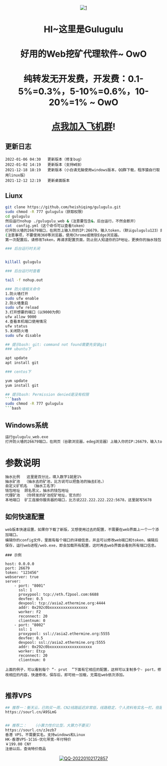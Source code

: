 <p align="center">
  <a href="https://ibb.co/XShYMy2"><img src="https://i.ibb.co/ChkPDJ1/1.jpg" alt="1" border="0"></a>
</p>
<h1 align="center">HI~这里是Gulugulu</h1>
<h1 align="center">好用的Web挖矿代理软件~ OwO</h1>
<h1 align="center">纯转发无开发费，开发费：0.1-5%=0.3%，5-10%=0.6%，10-20%=1%       ~ OwO</h1>
<h1 align="center"> <a href="https://t.me/+3NCHntWEQ6BhODc1">点我加入飞机群</a>!</h1>

## 更新日志

```bigquery
2022-01-06 04:30   更新版本（修复bug）
2022-01-02 14:19   更新版本（支持WEB）
2021-12-18 18:19   更新版本（小白请无脑使用windows版本，QQ群下载，程序猿自行取用linux版）
2021-12-12 12:19   更新桌面版本

```
## Liunx
```bash
git clone https://github.com/heishiqing/gulugulu.git
sudo chmod -R 777 gulugulu（获取权限）
cd gulugulu 
然后运行nohup ./gulugulu_web &（注意要包含&，后台运行，不然会断开）
cat  config.yml（这个命令可以查看token）
打开防火墙的26679端口，在网页上输入你的IP:26679，输入token，（默认gulugulu123）即可配置
(注意事项，不要使用360等浏览器，使用Chrome或微软Edge浏览器。 
第一次配置后，请修改Token，再请求配置页面，防止别人知道你的IP地址，更换你的抽水钱包)

### 后台运行时关闭


killall gulugulu

### 后台运行时查看

tail -f nohup.out

### 防火墙相关命令
1.防火墙打开
sudo ufw enable
2.防火墙重启
sudo ufw reload
3.打开想要的端口（以9000为例）
ufw allow 9000
4.查看本机端口使用情况
ufw status
5.关闭防火墙
sudo ufw disable

## 提示bash: git: command not found需要先安装git
### ubuntu下

apt update
apt install git

### centos下

yum update
yum install git

## 提示bash: Permission denied是没有权限
```bash
sudo chmod -R 777 gulugulu
```bash
```
## Windows系统
```bash
运行gulugulu_web.exe
打开防火墙的26679端口，在网页（谷歌浏览器，edeg浏览器）上输入你的IP:26679，输入token，即可配置
```
# 参数说明
```bash
抽水比例   这里是百分比，填入数字1就是1%
抽水矿池  （抽水去的矿池，比方说可以把鱼池的抽去E池，）
自定义矿机名  （抽水工名字）
钱包地址  顾名思义，抽水的钱包地址
代理矿池  （你转发的矿池挖矿地址，官方的）
本地端口  矿工连接你服务器的端口，比方说222.222.222.222:5678，这里就写5678
```
## 如何快速配置

```bigquery
web版本快速设置，如果你下载了新版，又想使用过去的配置，不需要在web界面上一个一个添加端口。
编辑你的config文件，里面有每个端口的详细信息，并且可以修改web端口和token，编辑后保存，运行web进程/web.exe，即会加载所有配置，这时再去web界面会看到所有端口信息。

### 示例

host: 0.0.0.0
port: 26679
token: "123456"
webserver: true
server:
    - port: "8001"
      ssl: 1
      proxypool: tcp://eth.f2pool.com:6688
      devfee: 0.5
      devpool: tcp://asia2.ethermine.org:4444
      addr: 0x292c0bxxxxxxxxxxxxxxxxx
      worker: F2
      reconnect: 20
      clientnum: 0
    - port: "8002"
      ssl: 1
      proxypool: ssl://asia2.ethermine.org:5555
      devfee: 0.5
      devpool: ssl://asia2.ethermine.org:5555
      addr: 0x292c0bxxxxxxxxxxxxxxxxxxx
      worker: Etcp
      reconnect: 20
      clientnum: 0
      
上面的例子，可以看到每个 “- prot  ”下面有它相应的配置，这样可以复制多个- port，修改相应的内容，快速修改，保存后，即可统一加载，无需在web依次添加。 
      
```
## 推荐VPS
```bash
## 推荐一：衡天云，已购买一周，CN2线路延迟非常低，线路稳定，个人资料有实名一栏，但是实际不需要实名就可以使用
https://sourl.cn/A9SLmG


## 推荐二：   （小算力性价比型，大算力不要买）
https://sourl.cn/zJezb7
香港 VPS，不需要实名，支持windows和Linux
HK-香港VPS-1C1G-优化带宽-年付特价
￥199.00 CNY
注册以后，查询特价商品
```

<p align="center">
  <a href="https://ibb.co/rxc6RzR"><img src="https://i.ibb.co/fknpzyz/QQ-20220102172857.jpg" alt="QQ-20220102172857" border="0"></a>
</p>



